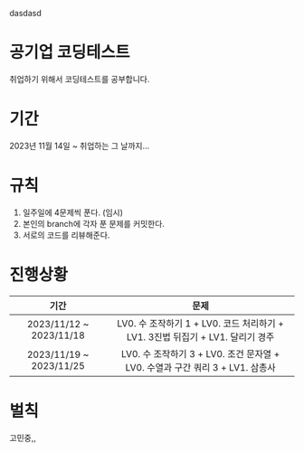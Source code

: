 dasdasd

# 공기업 코딩테스트

취업하기 위해서 코딩테스트를 공부합니다.

# 기간

2023년 11월 14일 ~ 취업하는 그 날까지...

# 규칙

1. 일주일에 4문제씩 푼다. (임시)
2. 본인의 branch에 각자 푼 문제를 커밋한다.
3. 서로의 코드를 리뷰해준다.

# 진행상황

|          기간           |                                      문제                                      |
| :---------------------: | :----------------------------------------------------------------------------: |
| 2023/11/12 ~ 2023/11/18 | LV0. 수 조작하기 1 + LV0. 코드 처리하기 + LV1. 3진법 뒤집기 + LV1. 달리기 경주 |
| 2023/11/19 ~ 2023/11/25 | LV0. 수 조작하기 3 + LV0. 조건 문자열 + LV0. 수열과 구간 쿼리 3 + LV1. 삼총사  |

# 벌칙

고민중,,
